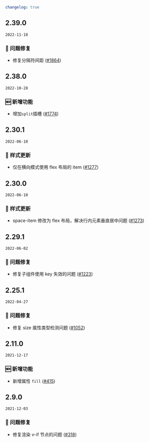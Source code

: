 ```yaml
changelog: true
```

## 2.39.0

`2022-11-18`

### 🐛 问题修复

- 修复分隔符间距 ([#1864](https://github.com/arco-design/arco-design-vue/pull/1864))


## 2.38.0

`2022-10-28`

### 🆕 新增功能

- 增加`split`插槽 ([#1774](https://github.com/arco-design/arco-design-vue/pull/1774))


## 2.30.1

`2022-06-10`

### 💅 样式更新

- 仅在横向模式使用 flex 布局的 item ([#1277](https://github.com/arco-design/arco-design-vue/pull/1277))


## 2.30.0

`2022-06-10`

### 💅 样式更新

- space-item 修改为 flex 布局，解决行内元素垂直居中问题 ([#1273](https://github.com/arco-design/arco-design-vue/pull/1273))


## 2.29.1

`2022-06-02`

### 🐛 问题修复

- 修复子组件使用 key 失效的问题 ([#1223](https://github.com/arco-design/arco-design-vue/pull/1223))


## 2.25.1

`2022-04-27`

### 🐛 问题修复

- 修复 size 属性类型检测问题 ([#1052](https://github.com/arco-design/arco-design-vue/pull/1052))


## 2.11.0

`2021-12-17`

### 🆕 新增功能

- 新增属性 `fill` ([#415](https://github.com/arco-design/arco-design-vue/pull/415))


## 2.9.0

`2021-12-03`

### 🐛 问题修复

- 修复渲染 v-if 节点的问题 ([#318](https://github.com/arco-design/arco-design-vue/pull/318))


